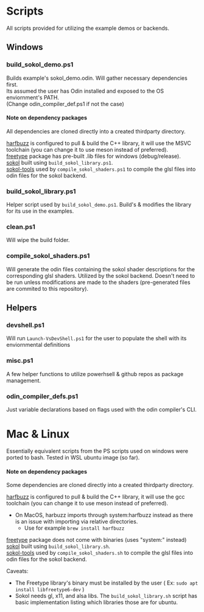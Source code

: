 # Scripts

All scripts provided for utilizing the example demos or backends.

## Windows

### build_sokol_demo.ps1

Builds example's sokol_demo.odin. Will gather necessary dependencies first.  
Its assumed the user has Odin installed and exposed to the OS enviornment's PATH.  
(Change odin_compiler_def.ps1 if not the case)

#### Note on dependency packages

All dependencies are cloned directly into a created thirdparty directory.

[harfbuzz](https://github.com/Ed94/odin_harfbuzz) is configured to pull & build the C++ library, it will use the MSVC toolchain (you can change it to use meson instead of preferred).  
[freetype](https://github.com/Ed94/odin-freetype) package has pre-built .lib files for windows (debug/release).  
[sokol](https://github.com/floooh/sokol) built using `build_sokol_library.ps1`.  
[sokol-tools](https://github.com/floooh/sokol-tools) used by `compile_sokol_shaders.ps1` to compile the glsl files into odin files for the sokol backend.

### build_sokol_library.ps1

Helper script used by `build_sokol_demo.ps1`. Build's & modifies the library for its use in the examples.

### clean.ps1

Will wipe the build folder.

### compile_sokol_shaders.ps1

Will generate the odin files containing the sokol shader descriptions for the corresponding glsl shaders. Utilized by the sokol backend. Doesn't need to be run unless modifications are made to the shaders (pre-generated files are commited to this repository).

## Helpers

### devshell.ps1

Will run `Launch-VsDevShell.ps1` for the user to populate the shell with its enviornmental definitions

### misc.ps1

A few helper functions to utilize powerhsell & github repos as package management.


### odin_compiler_defs.ps1

Just variable declarations based on flags used with the odin compiler's CLI.

# Mac & Linux

Essentially equivalent scripts from the PS scripts used on windows were ported to bash. Tested in WSL ubuntu image (so far).

#### Note on dependency packages

Some dependencies are cloned directly into a created thirdparty directory.

[harfbuzz](https://github.com/Ed94/odin_harfbuzz) is configured to pull & build the C++ library, it will use the gcc toolchain (you can change it to use meson instead of preferred).  

* On MacOS, harbuzz imports through system:harfbuzz instead as there is an issue with importing via relative directories.
  * Use for example `brew install harfbuzz`

[freetype](https://github.com/Ed94/odin-freetype) package does not come with binaries (uses "system:" instead)  
[sokol](https://github.com/floooh/sokol) built using `build_sokol_library.sh`.  
[sokol-tools](https://github.com/floooh/sokol-tools) used by `compile_sokol_shaders.sh` to compile the glsl files into odin files for the sokol backend.

Caveats:

* The Freetype library's binary must be installed by the user ( Ex: `sudo apt install libfreetype6-dev` )
* Sokol needs gl, x11, and alsa libs. The `build_sokol_library.sh` script has basic implementation listing which libraries those are for ubuntu.
